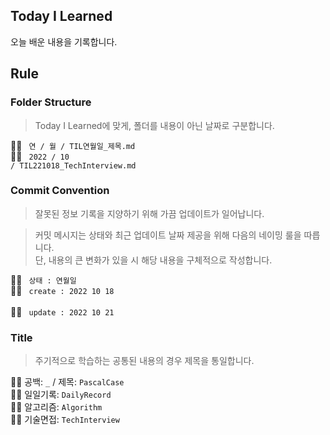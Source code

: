 ## Today I Learned
오늘 배운 내용을 기록합니다.

## Rule
### Folder Structure
> Today I Learned에 맞게, 폴더를 내용이 아닌 날짜로 구분합니다.

💁‍♂️ <code> 연 / 월 / TIL연월일_제목.md </code><br>
🙆‍♂️ <code> 2022 / 10 / TIL221018_TechInterview.md </code>

### Commit Convention
> 잘못된 정보 기록을 지양하기 위해 가끔 업데이트가 일어납니다.

> 커밋 메시지는 상태와 최근 업데이트 날짜 제공을 위해 다음의 네이밍 룰을 따릅니다.<br>
단, 내용의 큰 변화가 있을 시 해당 내용을 구체적으로 작성합니다.

💁‍♂️ <code> 상태 : 연월일 </code><br>
🙆‍♂️ <code> create : 2022 10 18 </code><br>
🙆‍♂️ <code> update : 2022 10 21 </code>

### Title
> 주기적으로 학습하는 공통된 내용의 경우 제목을 통일합니다.

💁‍♂️ 공백: <code>_</code> / 제목: <code>PascalCase</code><br>
🙆‍♂️ 일일기록: <code>DailyRecord</code><br>
🙆‍♂️ 알고리즘: <code>Algorithm</code><br>
🙆‍♂️ 기술면접: <code>TechInterview</code>
